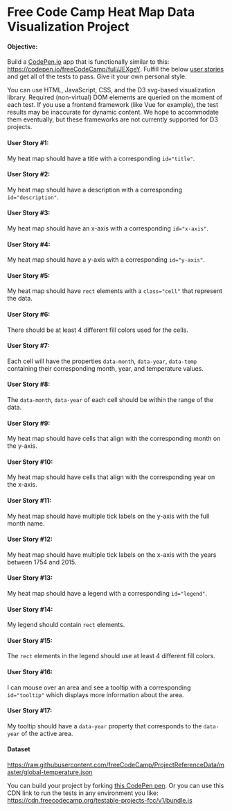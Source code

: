 # Free Code Camp Heat Map Data Visualization Project

#### Objective:
 Build a <a href='https://codepen.io' target='_blank'>CodePen.io</a> app that is functionally similar to this: https://codepen.io/freeCodeCamp/full/JEXgeY.
Fulfill the below <a href='https://en.wikipedia.org/wiki/User_story' target='_blank'>user stories</a> and get all of the tests to pass. Give it your own personal style.

You can use HTML, JavaScript, CSS, and the D3 svg-based visualization library. Required (non-virtual) DOM elements are queried on the moment of each test. If you use a frontend framework (like Vue for example), the test results may be inaccurate for dynamic content. We hope to accommodate them eventually, but these frameworks are not currently supported for D3 projects.

#### User Story #1:
 My heat map should have a title with a corresponding `id="title"`.
#### User Story #2:
 My heat map should have a description with a corresponding `id="description"`.
#### User Story #3:
 My heat map should have an x-axis with a corresponding `id="x-axis"`.
#### User Story #4:
 My heat map should have a y-axis with a corresponding `id="y-axis"`.
#### User Story #5:
 My heat map should have `rect` elements with a `class="cell"` that represent the data.
#### User Story #6:
 There should be at least 4 different fill colors used for the cells.
#### User Story #7:
 Each cell will have the properties `data-month`, `data-year`, `data-temp` containing their corresponding month, year, and temperature values.
#### User Story #8:
 The `data-month`, `data-year` of each cell should be within the range of the data.
#### User Story #9:
 My heat map should have cells that align with the corresponding month on the y-axis.
#### User Story #10:
 My heat map should have cells that align with the corresponding year on the x-axis.
#### User Story #11:
 My heat map should have multiple tick labels on the y-axis with the full month name.
#### User Story #12:
 My heat map should have multiple tick labels on the x-axis with the years between 1754 and 2015.
#### User Story #13:
 My heat map should have a legend with a corresponding `id="legend"`.
#### User Story #14:
 My legend should contain `rect` elements.
#### User Story #15:
 The `rect` elements in the legend should use at least 4 different fill colors.
#### User Story #16:
 I can mouse over an area and see a tooltip with a corresponding `id="tooltip"` which displays more information about the area.
#### User Story #17:
 My tooltip should have a `data-year` property that corresponds to the `data-year` of the active area.

#### Dataset
https://raw.githubusercontent.com/freeCodeCamp/ProjectReferenceData/master/global-temperature.json

You can build your project by forking <a href='https://codepen.io/freeCodeCamp/pen/MJjpwO' target='_blank'>this CodePen pen</a>. Or you can use this CDN link to run the tests in any environment you like: 
https://cdn.freecodecamp.org/testable-projects-fcc/v1/bundle.js